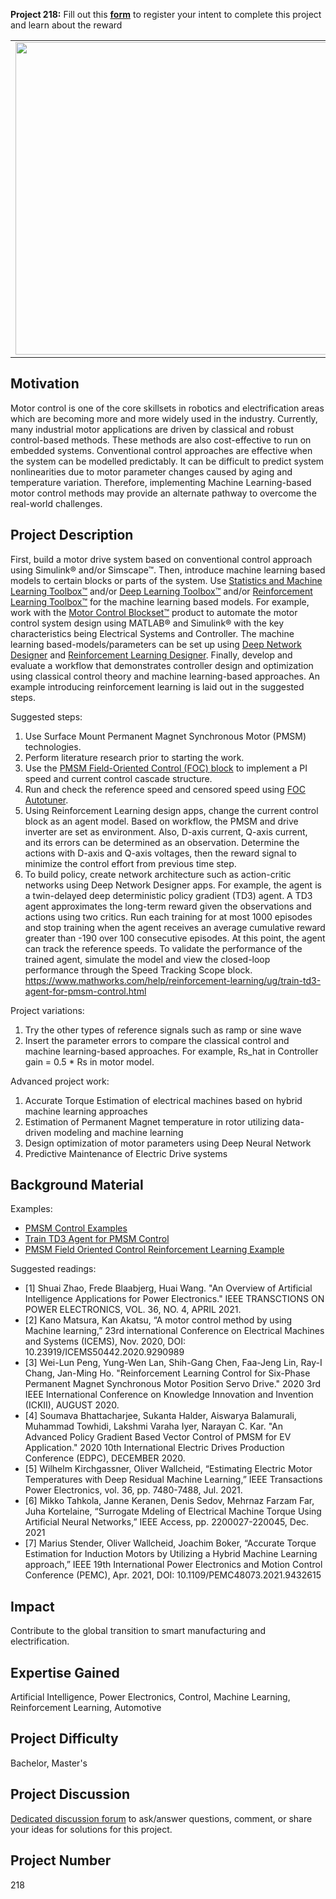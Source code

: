 **Project 218:** Fill out this <strong>[form](https://forms.office.com/Pages/ResponsePage.aspx?id=ETrdmUhDaESb3eUHKx3B5lOTzSa_A6lPqq2LJKzvpM5UMTBZRkc4UTRETjFERVRDWllQRE40OUFSQS4u)</strong> to  register your intent to complete this project and learn about the reward

<table>
<td><img src="https://gist.githubusercontent.com/robertogl/e0115dc303472a9cfd52bbbc8edb7665/raw/pmsm.jpg"  width=500 /></td>
<td><p><h1>Machine Learning for Motor Control</h1></p>
<p>Enhance the performance and product quality required to develop a motor control application</p>
</table>

## Motivation

Motor control is one of the core skillsets in robotics and electrification areas which are becoming more and more widely used in the industry.  Currently, many industrial motor applications are driven by classical and robust control-based methods. These methods are also cost-effective to run on embedded systems. Conventional control approaches are effective when the system can be modelled predictably. It can be difficult to predict system nonlinearities due to motor parameter changes caused by aging and temperature variation. Therefore, implementing Machine Learning-based motor control methods may provide an alternate pathway to overcome the real-world challenges.

## Project Description

First, build a motor drive system based on conventional control approach using Simulink® and/or Simscape™. Then, introduce machine learning based models to certain blocks or parts of the system. Use [Statistics and Machine Learning Toolbox™](https://www.mathworks.com/products/statistics.html) and/or [Deep Learning Toolbox™](https://www.mathworks.com/products/deep-learning.html) and/or [Reinforcement Learning Toolbox™](https://www.mathworks.com/products/reinforcement-learning.html) for the machine learning based models. For example, work with the [Motor Control Blockset™](https://www.mathworks.com/products/motor-control.html) product to automate the motor control system design using MATLAB® and Simulink® with the key characteristics being Electrical Systems and Controller. The machine learning based-models/parameters can be set up using [Deep Network Designer](https://www.mathworks.com/help/deeplearning/gs/get-started-with-deep-network-designer.html) and [Reinforcement Learning Designer](https://www.mathworks.com/help/reinforcement-learning/ug/design-dqn-using-rl-designer.html). Finally, develop and evaluate a workflow that demonstrates controller design and optimization using classical control theory and machine learning-based approaches. An example introducing reinforcement learning is laid out in the suggested steps.

Suggested steps:
1.	Use Surface Mount Permanent Magnet Synchronous Motor (PMSM) technologies.  
2.	Perform literature research prior to starting the work.  
3.	Use the [PMSM Field-Oriented Control (FOC) block](https://www.mathworks.com/help/physmod/sps/ref/pmsmfieldorientedcontrol.html) to implement a PI speed and current control cascade structure. 
4.	Run and check the reference speed and censored speed using [FOC Autotuner](https://www.mathworks.com/help/mcb/gs/tune-pi-controllers-using-foc-autotuner.html).
5.	Using Reinforcement Learning design apps, change the current control block as an agent model. Based on workflow, the PMSM and drive inverter are set as environment. Also, D-axis current, Q-axis current, and its errors can be determined as an observation. Determine the actions with D-axis and Q-axis voltages, then the reward signal to minimize the control effort from previous time step.
6.	To build policy, create network architecture such as action-critic networks using Deep Network Designer apps. For example, the agent is a twin-delayed deep deterministic policy gradient (TD3) agent. A TD3 agent approximates the long-term reward given the observations and actions using two critics. Run each training for at most 1000 episodes and stop training when the agent receives an average cumulative reward greater than -190 over 100 consecutive episodes. At this point, the agent can track the reference speeds. To validate the performance of the trained agent, simulate the model and view the closed-loop performance through the Speed Tracking Scope block. 
https://www.mathworks.com/help/reinforcement-learning/ug/train-td3-agent-for-pmsm-control.html

Project variations: 
1.	Try the other types of reference signals such as ramp or sine wave
2.	Insert the parameter errors to compare the classical control and machine learning-based approaches. For example, Rs_hat in Controller gain = 0.5 * Rs in motor model.

Advanced project work: 
1.	Accurate Torque Estimation of electrical machines based on hybrid machine learning approaches
2.	Estimation of Permanent Magnet temperature in rotor utilizing data-driven modeling and machine learning
3.	Design optimization of motor parameters using Deep Neural Network
4.	Predictive Maintenance of Electric Drive systems

## Background Material

Examples:
- [PMSM Control Examples](https://www.mathworks.com/help/mcb/pmsm.html)
-	[Train TD3 Agent for PMSM Control](https://www.mathworks.com/help/reinforcement-learning/ug/train-td3-agent-for-pmsm-control.html)
-	[PMSM Field Oriented Control Reinforcement Learning Example](https://www.mathworks.com/help/reinforcement-learning/ug/train-td3-agent-for-pmsm-control.html)

Suggested readings:
-	[1] Shuai Zhao, Frede Blaabjerg, Huai Wang. "An Overview of Artificial Intelligence Applications for Power Electronics." IEEE TRANSCTIONS ON POWER ELECTRONICS, VOL. 36, NO. 4, APRIL 2021. 
-	[2] Kano Matsura, Kan Akatsu, “A motor control method by using Machine learning,” 23rd international Conference on Electrical Machines and Systems (ICEMS), Nov. 2020, DOI: 10.23919/ICEMS50442.2020.9290989
-	[3] Wei-Lun Peng, Yung-Wen Lan, Shih-Gang Chen, Faa-Jeng Lin, Ray-I Chang, Jan-Ming Ho. "Reinforcement Learning Control for Six-Phase Permanent Magnet Synchronous Motor Position Servo Drive." 2020 3rd IEEE International Conference on Knowledge Innovation and Invention (ICKII), AUGUST 2020. 
-	[4] Soumava Bhattacharjee, Sukanta Halder, Aiswarya Balamurali, Muhammad Towhidi, Lakshmi Varaha Iyer, Narayan C. Kar. "An Advanced Policy Gradient Based Vector Control of PMSM for EV Application." 2020 10th International Electric Drives Production Conference (EDPC), DECEMBER 2020. 
-	[5] Wilhelm Kirchgassner, Oliver Wallcheid, “Estimating Electric Motor Temperatures with Deep Residual Machine Learning,” IEEE Transactions Power Electronics, vol. 36, pp. 7480-7488, Jul. 2021.
-	[6] Mikko Tahkola, Janne Keranen, Denis Sedov, Mehrnaz Farzam Far, Juha Kortelaine, “Surrogate Mdeling of Electrical Machine Torque Using Artificial Neural Networks,” IEEE Access, pp. 2200027-220045, Dec. 2021
-	[7] Marius Stender, Oliver Wallcheid, Joachim Boker, “Accurate Torque Estimation for Induction Motors by Utilizing a Hybrid Machine Learning approach,” IEEE 19th International Power Electronics and Motion Control Conference (PEMC), Apr. 2021, DOI: 10.1109/PEMC48073.2021.9432615

## Impact

Contribute to the global transition to smart manufacturing and electrification.

## Expertise Gained 

Artificial Intelligence, Power Electronics, Control, Machine Learning, Reinforcement Learning, Automotive


## Project Difficulty

Bachelor, Master's

## Project Discussion

[Dedicated discussion forum](https://github.com/mathworks/MathWorks-Excellence-in-Innovation/discussions/49) to ask/answer questions, comment, or share your ideas for solutions for this project.

## Project Number

218
